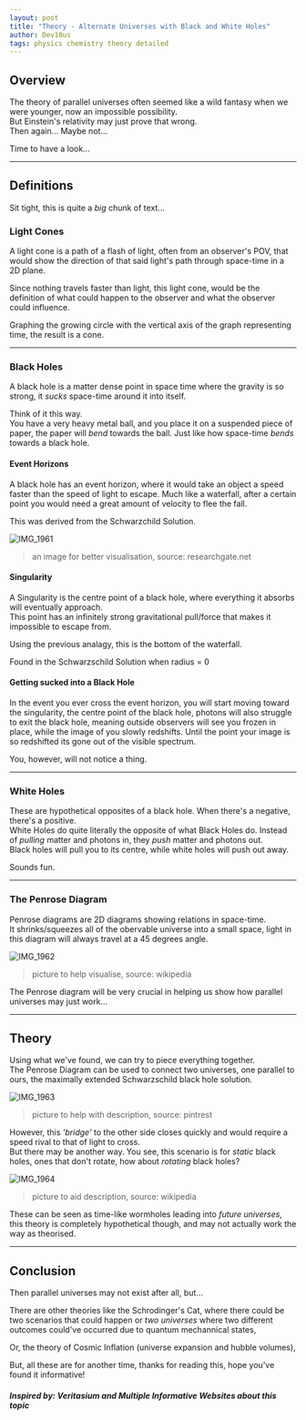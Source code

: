 ```yaml
---
layout: post
title: "Theory - Alternate Universes with Black and White Holes"
author: Dev10us
tags: physics chemistry theory detailed
---
```


## Overview

The theory of parallel universes often seemed like a wild fantasy when we were younger, now an impossible possibility.\
But Einstein's relativity may just prove that wrong. \
Then again... Maybe not...

Time to have a look...

---

## Definitions

Sit tight, this is quite a _big_ chunk of text...

### Light Cones

A light cone is a path of a flash of light, often from an observer's POV, that would show the direction of that said light's path through space-time in a 2D plane.

Since nothing travels faster than light, this light cone, would be the definition of what could happen to the observer and what the observer could influence.

Graphing the growing circle with the vertical axis of the graph representing time, the result is a cone.

---

### Black Holes

A black hole is a matter dense point in space time where the gravity is so strong, it _sucks_ space-time around it into itself.

Think of it this way.\
You have a very heavy metal ball, and you place it on a suspended piece of paper, the paper will _bend_ towards the ball. Just like how space-time _bends_ towards a black hole.

#### Event Horizons

A black hole has an event horizon, where it would take an object a speed faster than the speed of light to escape. Much like a waterfall, after a certain point you would need a great amount of velocity to flee the fall.

This was derived from the Schwarzchild Solution.

![IMG_1961](https://github.com/1D10T1C-STUD10S/scripta-mirabilia/assets/112738649/7ef856e6-4048-4f17-b3b3-9843cd099fcd)
> an image for better visualisation, source: researchgate.net


#### Singularity

A Singularity is the centre point of a black hole, where everything it absorbs will eventually approach.\
This point has an infinitely strong gravitational pull/force that makes it impossible to escape from.

Using the previous analagy, this is the bottom of the waterfall.

Found in the Schwarzschild Solution when radius = 0

#### Getting sucked into a Black Hole

In the event you ever cross the event horizon, you will start moving toward the singularity, the centre point of the black hole, photons will also struggle to exit the black hole, meaning outside observers will see you frozen in place, while the image of you slowly redshifts. Until the point your image is so redshifted its gone out of the visible spectrum.

You, however, will not notice a thing.

---

### White Holes

These are hypothetical opposites of a black hole. When there's a negative, there's a positive. \
White Holes do quite literally the opposite of what Black Holes do. Instead of _pulling_ matter and photons in, they _push_ matter and photons out.\
Black holes will pull you to its centre, while white holes will push out away.

Sounds fun.

---

### The Penrose Diagram

Penrose diagrams are 2D diagrams showing relations in space-time.\
It shrinks/squeezes all of the obervable universe into a small space, light in this diagram will always travel at a 45 degrees angle.

![IMG_1962](https://github.com/1D10T1C-STUD10S/scripta-mirabilia/assets/112738649/48b1991d-e163-4950-9823-b4bef25fdeb5)
> picture to help visualise, source: wikipedia

The Penrose diagram will be very crucial in helping us show how parallel universes may just work...

---

## Theory

Using what we've found, we can try to piece everything together.\
The Penrose Diagram can be used to connect two universes, one parallel to ours, the maximally extended Schwarzschild black hole solution. 

![IMG_1963](https://github.com/1D10T1C-STUD10S/scripta-mirabilia/assets/112738649/e7698848-ac98-4e66-a599-795b201ebbe5)
> picture to help with description, source: pintrest

However, this _'bridge'_ to the other side closes quickly and would require a speed rival to that of light to cross.\
But there may be another way. You see, this scenario is for _static_ black holes, ones that don't rotate, how about _rotating_ black holes?

![IMG_1964](https://github.com/1D10T1C-STUD10S/scripta-mirabilia/assets/112738649/5b7248bc-5202-4c3a-88bf-a9a868d78b23)
> picture to aid description, source: wikipedia

These can be seen as time-like wormholes leading into _future universes_, this theory is completely hypothetical though, and may not actually work the way as theorised.

---

## Conclusion

Then parallel universes may not exist after all, but...

There are other theories like the Schrodinger's Cat, where there could be two scenarios that could happen or _two universes_ where two different outcomes could've occurred due to quantum mechannical states,

Or, the theory of Cosmic Inflation (universe expansion and hubble volumes),

But, all these are for another time, thanks for reading this, hope you've found it informative!

##### Inspired by: Veritasium and Multiple Informative Websites about this topic
